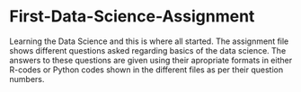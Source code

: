 # First-Data-Science-Assignment
Learning the Data Science and this is where all started.
The assignment file shows different questions asked regarding basics of the data science.
The answers to these questions are given using their apropriate formats in either R-codes or Python codes shown in the different files as per their question numbers.
